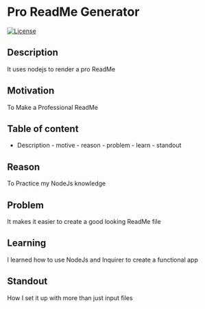 
  # Pro ReadMe Generator
  [![License](https://img.shields.io/badge/License-Apache_2.0-blue.svg)](https://opensource.org/licenses/Apache-2.0)

  ## Description
  It uses nodejs to render a pro ReadMe
  ## Motivation
  To Make a Professional ReadMe
  ## Table of content
   - Description
    - motive
    - reason
    - problem
    - learn
    - standout
  ## Reason
  To Practice my NodeJs knowledge
  ## Problem
  It makes it easier to create a good looking ReadMe file
  ## Learning
  I learned how to use NodeJs and Inquirer to create a functional app
  ## Standout
  How I set it up with more than just input files

